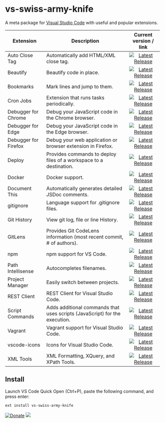 # vs-swiss-army-knife

A meta package for [Visual Studio Code](https://code.visualstudio.com/) with useful and popular extensions.

| Extension | Description | Current version / link |
| ---- | --------- |:---------:|
| Auto Close Tag | Automatically add HTML/XML close tag. | [![Latest Release](https://vsmarketplacebadge.apphb.com/version-short/formulahendry.auto-close-tag.svg)](https://marketplace.visualstudio.com/items?itemName=formulahendry.auto-close-tag) |
| Beautify | Beautify code in place. | [![Latest Release](https://vsmarketplacebadge.apphb.com/version-short/HookyQR.beautify.svg)](https://marketplace.visualstudio.com/items?itemName=HookyQR.beautify) |
| Bookmarks | Mark lines and jump to them. | [![Latest Release](https://vsmarketplacebadge.apphb.com/version-short/alefragnani.Bookmarks.svg)](https://marketplace.visualstudio.com/items?itemName=alefragnani.Bookmarks) |
| Cron Jobs | Extension that runs tasks periodically. | [![Latest Release](https://vsmarketplacebadge.apphb.com/version-short/mkloubert.vs-cron.svg)](https://marketplace.visualstudio.com/items?itemName=mkloubert.vs-cron) |
| Debugger for Chrome | Debug your JavaScript code in the Chrome browser. | [![Latest Release](https://vsmarketplacebadge.apphb.com/version-short/msjsdiag.debugger-for-chrome.svg)](https://marketplace.visualstudio.com/items?itemName=msjsdiag.debugger-for-chrome) |
| Debugger for Edge | Debug your JavaScript code in the Edge browser. | [![Latest Release](https://vsmarketplacebadge.apphb.com/version-short/msjsdiag.debugger-for-edge.svg)](https://marketplace.visualstudio.com/items?itemName=msjsdiag.debugger-for-edge) |
| Debugger for Firefox | Debug your web application or browser extension in Firefox. | [![Latest Release](https://vsmarketplacebadge.apphb.com/version-short/hbenl.vscode-firefox-debug.svg)](https://marketplace.visualstudio.com/items?itemName=hbenl.vscode-firefox-debug) |
| Deploy | Provides commands to deploy files of a workspace to a destination. | [![Latest Release](https://vsmarketplacebadge.apphb.com/version-short/mkloubert.vs-deploy.svg)](https://marketplace.visualstudio.com/items?itemName=mkloubert.vs-deploy) |
| Docker | Docker support. | [![Latest Release](https://vsmarketplacebadge.apphb.com/version-short/PeterJausovec.vscode-docker.svg)](https://marketplace.visualstudio.com/items?itemName=PeterJausovec.vscode-docker) |
| Document This | Automatically generates detailed JSDoc comments. | [![Latest Release](https://vsmarketplacebadge.apphb.com/version-short/joelday.docthis.svg)](https://marketplace.visualstudio.com/items?itemName=joelday.docthis) |
| gitignore | Language support for .gitignore files. | [![Latest Release](https://vsmarketplacebadge.apphb.com/version-short/codezombiech.gitignore.svg)](https://marketplace.visualstudio.com/items?itemName=codezombiech.gitignore) |
| Git History | View git log, file or line History. | [![Latest Release](https://vsmarketplacebadge.apphb.com/version-short/donjayamanne.githistory.svg)](https://marketplace.visualstudio.com/items?itemName=donjayamanne.githistory) |
| GitLens | Provides Git CodeLens information (most recent commit, # of authors). | [![Latest Release](https://vsmarketplacebadge.apphb.com/version-short/eamodio.gitlens.svg)](https://marketplace.visualstudio.com/items?itemName=eamodio.gitlens) |
| npm | npm support for VS Code. | [![Latest Release](https://vsmarketplacebadge.apphb.com/version-short/eg2.vscode-npm-script.svg)](https://marketplace.visualstudio.com/items?itemName=eg2.vscode-npm-script) |
| Path Intellisense | Autocompletes filenames. | [![Latest Release](https://vsmarketplacebadge.apphb.com/version-short/christian-kohler.path-intellisense.svg)](https://marketplace.visualstudio.com/items?itemName=christian-kohler.path-intellisense) |
| Project Manager | Easily switch between projects. | [![Latest Release](https://vsmarketplacebadge.apphb.com/version-short/alefragnani.project-manager.svg)](https://marketplace.visualstudio.com/items?itemName=alefragnani.project-manager) |
| REST Client | REST Client for Visual Studio Code. | [![Latest Release](https://vsmarketplacebadge.apphb.com/version-short/mkloubert.humao.rest-client.svg)](https://marketplace.visualstudio.com/items?itemName=mkloubert.humao.rest-client) |
| Script Commands | Adds additional commands that uses scripts (JavaScript) for the execution. | [![Latest Release](https://vsmarketplacebadge.apphb.com/version-short/mkloubert.vs-script-commands.svg)](https://marketplace.visualstudio.com/items?itemName=mkloubert.vs-script-commands) |
| Vagrant | Vagrant support for Visual Studio Code. | [![Latest Release](https://vsmarketplacebadge.apphb.com/version-short/bbenoist.vagrant.svg)](https://marketplace.visualstudio.com/items?itemName=bbenoist.vagrant) |
| vscode-icons | Icons for Visual Studio Code. | [![Latest Release](https://vsmarketplacebadge.apphb.com/version-short/robertohuertasm.vscode-icons.svg)](https://marketplace.visualstudio.com/items?itemName=robertohuertasm.vscode-icons) |
| XML Tools | XML Formatting, XQuery, and XPath Tools. | [![Latest Release](https://vsmarketplacebadge.apphb.com/version-short/DotJoshJohnson.xml.svg)](https://marketplace.visualstudio.com/items?itemName=DotJoshJohnson.xml) |

## Install

Launch VS Code Quick Open (Ctrl+P), paste the following command, and press enter:

```bash
ext install vs-swiss-army-knife
```

[![Donate](https://img.shields.io/badge/Donate-PayPal-green.svg)](https://www.paypal.com/cgi-bin/webscr?cmd=_s-xclick&hosted_button_id=ZXG84G5LUA7W8)
[![](https://api.flattr.com/button/flattr-badge-large.png)](https://flattr.com/submit/auto?fid=o62pkd&url=https%3A%2F%2Fgithub.com%2Fmkloubert%2Fvs-swiss-army-knife)
